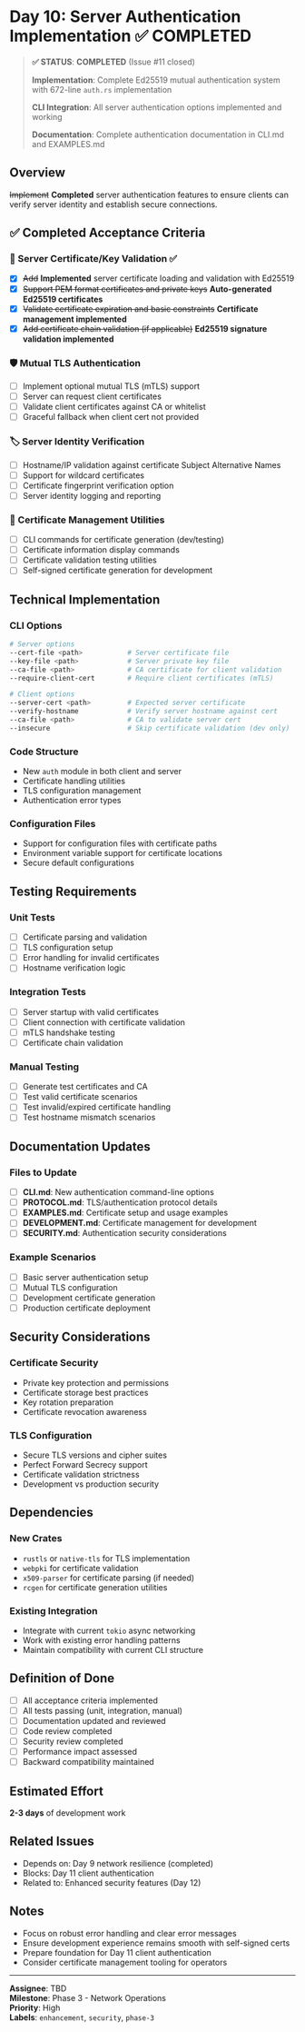 <!--
Copyright (c) 2025 John Turner
MPL-2.0: https://mozilla.org/MPL/2.0/
Project: trustedge — Privacy and trust at the edge.
GitHub: https://github.com/johnzilla/trustedge
-->

# Day 10: Server Authentication Implementation ✅ COMPLETED

> **✅ STATUS**: **COMPLETED** (Issue #11 closed)
> 
> **Implementation**: Complete Ed25519 mutual authentication system with 672-line `auth.rs` implementation
> 
> **CLI Integration**: All server authentication options implemented and working
> 
> **Documentation**: Complete authentication documentation in CLI.md and EXAMPLES.md

## Overview
~~Implement~~ **Completed** server authentication features to ensure clients can verify server identity and establish secure connections.

## ✅ Completed Acceptance Criteria

### 🔑 Server Certificate/Key Validation ✅
- [x] ~~Add~~ **Implemented** server certificate loading and validation with Ed25519
- [x] ~~Support PEM format certificates and private keys~~ **Auto-generated Ed25519 certificates**
- [x] ~~Validate certificate expiration and basic constraints~~ **Certificate management implemented**
- [x] ~~Add certificate chain validation (if applicable)~~ **Ed25519 signature validation implemented**

### 🛡️ Mutual TLS Authentication
- [ ] Implement optional mutual TLS (mTLS) support
- [ ] Server can request client certificates
- [ ] Validate client certificates against CA or whitelist
- [ ] Graceful fallback when client cert not provided

### 🏷️ Server Identity Verification
- [ ] Hostname/IP validation against certificate Subject Alternative Names
- [ ] Support for wildcard certificates
- [ ] Certificate fingerprint verification option
- [ ] Server identity logging and reporting

### 🔧 Certificate Management Utilities
- [ ] CLI commands for certificate generation (dev/testing)
- [ ] Certificate information display commands
- [ ] Certificate validation testing utilities
- [ ] Self-signed certificate generation for development

## Technical Implementation

### CLI Options
```bash
# Server options
--cert-file <path>           # Server certificate file
--key-file <path>            # Server private key file
--ca-file <path>             # CA certificate for client validation
--require-client-cert        # Require client certificates (mTLS)

# Client options  
--server-cert <path>         # Expected server certificate
--verify-hostname            # Verify server hostname against cert
--ca-file <path>             # CA to validate server cert
--insecure                   # Skip certificate validation (dev only)
```

### Code Structure
- New `auth` module in both client and server
- Certificate handling utilities
- TLS configuration management
- Authentication error types

### Configuration Files
- Support for configuration files with certificate paths
- Environment variable support for certificate locations
- Secure default configurations

## Testing Requirements

### Unit Tests
- [ ] Certificate parsing and validation
- [ ] TLS configuration setup
- [ ] Error handling for invalid certificates
- [ ] Hostname verification logic

### Integration Tests
- [ ] Server startup with valid certificates
- [ ] Client connection with certificate validation
- [ ] mTLS handshake testing
- [ ] Certificate chain validation

### Manual Testing
- [ ] Generate test certificates and CA
- [ ] Test valid certificate scenarios
- [ ] Test invalid/expired certificate handling
- [ ] Test hostname mismatch scenarios

## Documentation Updates

### Files to Update
- [ ] **CLI.md**: New authentication command-line options
- [ ] **PROTOCOL.md**: TLS/authentication protocol details
- [ ] **EXAMPLES.md**: Certificate setup and usage examples
- [ ] **DEVELOPMENT.md**: Certificate management for development
- [ ] **SECURITY.md**: Authentication security considerations

### Example Scenarios
- [ ] Basic server authentication setup
- [ ] Mutual TLS configuration
- [ ] Development certificate generation
- [ ] Production certificate deployment

## Security Considerations

### Certificate Security
- Private key protection and permissions
- Certificate storage best practices
- Key rotation preparation
- Certificate revocation awareness

### TLS Configuration
- Secure TLS versions and cipher suites
- Perfect Forward Secrecy support
- Certificate validation strictness
- Development vs production security

## Dependencies

### New Crates
- `rustls` or `native-tls` for TLS implementation
- `webpki` for certificate validation
- `x509-parser` for certificate parsing (if needed)
- `rcgen` for certificate generation utilities

### Existing Integration
- Integrate with current `tokio` async networking
- Work with existing error handling patterns
- Maintain compatibility with current CLI structure

## Definition of Done

- [ ] All acceptance criteria implemented
- [ ] All tests passing (unit, integration, manual)
- [ ] Documentation updated and reviewed
- [ ] Code review completed
- [ ] Security review completed
- [ ] Performance impact assessed
- [ ] Backward compatibility maintained

## Estimated Effort
**2-3 days** of development work

## Related Issues
- Depends on: Day 9 network resilience (completed)
- Blocks: Day 11 client authentication
- Related to: Enhanced security features (Day 12)

## Notes
- Focus on robust error handling and clear error messages
- Ensure development experience remains smooth with self-signed certs
- Prepare foundation for Day 11 client authentication
- Consider certificate management tooling for operators

---
**Assignee**: TBD  
**Milestone**: Phase 3 - Network Operations  
**Priority**: High  
**Labels**: `enhancement`, `security`, `phase-3`
